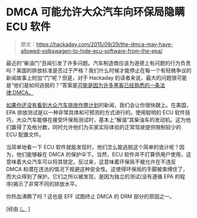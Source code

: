 # DMCA 可能允许大众汽车向环保局隐瞒 ECU 软件

> 原文：<https://hackaday.com/2015/09/29/the-dmca-may-have-allowed-volkswagen-to-hide-ecu-software-from-the-epa/>

最近的“柴油门”丑闻引发了许多问题。汽车制造商应该为道德上有问题的行为负责吗？美国的排放标准是否过于严格？我们什么时候才能停止在每一个有轻微争议的新闻故事上附加“门”呢？但是，对于 Hackaday 的读者来说，最大的问题很可能是“他们是如何逃脱的？”答案是[可能是因为许多黑客已经熟悉的一条法律:DMCA。](http://www.computerworld.com/article/2986682/telematics/how-the-dmca-may-have-let-carmakers-cheat-clean-air-standards.html)

[如果你还没有看到大众汽车排放作弊计划](http://hackaday.com/2015/09/23/ethics-in-engineering-volkswagens-diesel-fiasco/)的新闻，我们会让你很快跟上。在美国，EPA 排放测试是以一种非常具体和可预测的方式进行的。使用聪明的 ECU 软件技巧，大众汽车能够在接受环保局测试时，基本上“解谐”其柴油车的发动机。这为他们赢得了及格分数，同时允许他们为买家实际体验的正常驾驶提供限制较少的 ECU 配置文件。

当简单地看一下 ECU 软件就能发现时，他们怎么能逃脱这个简单的诡计呢？因为，他们能够躲在 DMCA 的保护伞下。当然，ECU 软件并不打算供用户使用，这意味着大众汽车可以将其锁定。反过来，这意味着环保局不被允许在不违反 DMCA 和潜在违法的情况下规避这种安全性。这使得环保局的手脚被束缚住了，而大众得到了保护。它们之所以被发现，是因为独立的测试(没有遵循 EPA 的程序)揭示了非常不同的排放水平。

你热血沸腾了吗？这也是 EFF 试图终止 DMCA 的 DRM 部分的原因之一。

[经由 [/。](http://yro.slashdot.org/story/15/09/25/2226236/how-the-car-industry-has-hidden-its-software-behind-the-dmca) ]